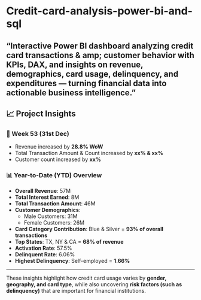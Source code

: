 # Credit-card-analysis-power-bi-and-sql
“Interactive Power BI dashboard analyzing credit card transactions & amp; customer behavior with KPIs, DAX, and insights on revenue, demographics, card usage, delinquency, and expenditures — turning financial data into actionable business intelligence.”
---

## 📈 Project Insights

### 📅 Week 53 (31st Dec)
- Revenue increased by **28.8% WoW**  
- Total Transaction Amount & Count increased by **xx% & xx%**  
- Customer count increased by **xx%**

### 📊 Year-to-Date (YTD) Overview
- **Overall Revenue**: 57M  
- **Total Interest Earned**: 8M  
- **Total Transaction Amount**: 46M  
- **Customer Demographics**:  
  - Male Customers: 31M  
  - Female Customers: 26M  
- **Card Category Contribution**: Blue & Silver = **93% of overall transactions**  
- **Top States**: TX, NY & CA = **68% of revenue**  
- **Activation Rate**: 57.5%  
- **Delinquent Rate**: 6.06%  
- **Highest Delinquency**: Self-employed = **1.66%**

---

These insights highlight how credit card usage varies by **gender, geography, and card type**, while also uncovering **risk factors (such as delinquency)** that are important for financial institutions.
